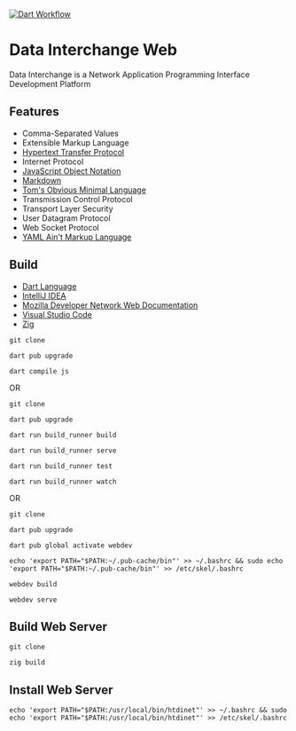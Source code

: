 [CommonMark]:https://commonmark.org/
[Dart]: https://dart.dev/
[HTTP]: https://developer.mozilla.org/en-US/docs/Web/HTTP
[IDEA]: https://jetbrains.com/idea/
[JSON]: https://www.json.org/json-en.html
[MDN]: https://developer.mozilla.org/en-US/docs/Web/API
[TOML]: https://toml.io/en/
[VSCode]: https://code.visualstudio.com/docs
[YAML]: https://yaml.org/
[Zig Language]: https://ziglang.org/

<a href="https://github.com/HyaenaTechnologies/data-interchange-web">
  <h1>
    <picture>
      <img src="https://github.com/HyaenaTechnologies/data-interchange-web/blob/main/assets/di_markdown.png" alt="">
    </picture>
  </h1>
</a>

[![Dart Workflow](https://github.com/HyaenaTechnologies/data-interchange-web/actions/workflows/dart.yml/badge.svg)](https://github.com/HyaenaTechnologies/data-interchange-web/actions/workflows/dart.yml)

# Data Interchange Web

Data Interchange is a Network Application Programming Interface Development Platform

## Features

- Comma-Separated Values
- Extensible Markup Language
- [Hypertext Transfer Protocol][HTTP]
- Internet Protocol
- [JavaScript Object Notation][JSON]
- [Markdown][CommonMark]
- [Tom's Obvious Minimal Language][TOML]
- Transmission Control Protocol
- Transport Layer Security
- User Datagram Protocol
- Web Socket Protocol
- [YAML Ain't Markup Language][YAML]

## Build

- [Dart Language][Dart]
- [IntelliJ IDEA][IDEA]
- [Mozilla Developer Network Web Documentation][MDN]
- [Visual Studio Code][VSCode]
- [Zig][Zig Language]

```shell
git clone

dart pub upgrade

dart compile js
```

OR

```shell
git clone

dart pub upgrade

dart run build_runner build

dart run build_runner serve

dart run build_runner test

dart run build_runner watch
```

OR

```shell
git clone

dart pub upgrade

dart pub global activate webdev

echo 'export PATH="$PATH:~/.pub-cache/bin"' >> ~/.bashrc && sudo echo 'export PATH="$PATH:~/.pub-cache/bin"' >> /etc/skel/.bashrc

webdev build

webdev serve
```

## Build Web Server

```shell
git clone

zig build
```

## Install Web Server

```shell
echo 'export PATH="$PATH:/usr/local/bin/htdinet"' >> ~/.bashrc && sudo echo 'export PATH="$PATH:/usr/local/bin/htdinet"' >> /etc/skel/.bashrc
```